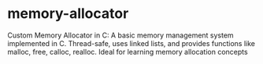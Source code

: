 # memory-allocator
Custom Memory Allocator in C: A basic memory management system implemented in C. Thread-safe, uses linked lists, and provides functions like malloc, free, calloc, realloc. Ideal for learning memory allocation concepts
